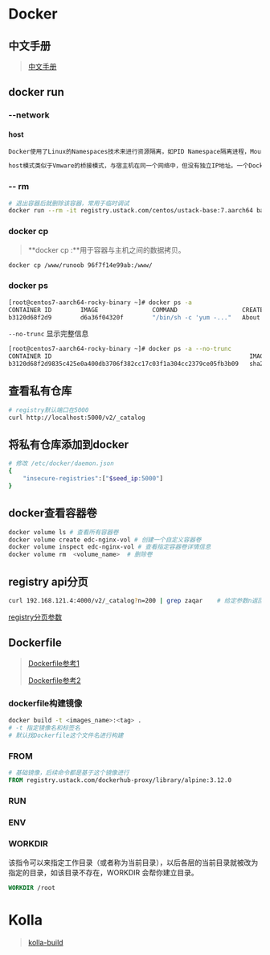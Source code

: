# Docker

## 中文手册

> [中文手册](https://www.docker.org.cn/docker/docker-206.html)

## docker run

### --network

#### host

```markdown
Docker使用了Linux的Namespaces技术来进行资源隔离，如PID Namespace隔离进程，Mount Namespace隔离文件系统，Network Namespace隔离网络等。一个Network Namespace提供了一份独立的网络环境，包括网卡、路由、Iptable规则等都与其他的Network Namespace隔离。

host模式类似于Vmware的桥接模式，与宿主机在同一个网络中，但没有独立IP地址。一个Docker容器一般会分配一个独立的Network Namespace。但如果启动容器的时候使用host模式，那么这个容器将不会获得一个独立的Network Namespace，而是和宿主机共用一个Network Namespace。容器将不会虚拟出自己的网卡，配置自己的IP等，而是使用宿主机的IP和端口。
```

### -- rm

```bash
# 退出容器后就删除该容器，常用于临时调试
docker run --rm -it registry.ustack.com/centos/ustack-base:7.aarch64 bash
```

### docker cp

> **docker cp :**用于容器与主机之间的数据拷贝。

```bash
docker cp /www/runoob 96f7f14e99ab:/www/
```

### docker ps

```bash
[root@centos7-aarch64-rocky-binary ~]# docker ps -a
CONTAINER ID        IMAGE               COMMAND                  CREATED             STATUS              PORTS               NAMES
b3120d68f2d9        d6a36f04320f        "/bin/sh -c 'yum -..."   About an hour ago   Up About an hour                        awesome_darwin
```

`--no-trunc`  显示完整信息

```bash
[root@centos7-aarch64-rocky-binary ~]# docker ps -a --no-trunc
CONTAINER ID                                                       IMAGE                                                                     COMMAND                                                                                                 CREATED             STATUS              PORTS               NAMES
b3120d68f2d9835c425e0a400db3706f382cc17c03f1a304cc2379ce05fb3b09   sha256:d6a36f04320f5144153f365a37bae3f8943c441f27380432f1f4ea1c6f6e6aff   "/bin/sh -c 'yum -y install openstack-neutron-bgp-dragent && yum clean all && rm -rf /var/cache/yum'"   2 hours ago         Up 2 hours                              awesome_darwin
```



## 查看私有仓库

```bash
# registry默认端口在5000
curl http://localhost:5000/v2/_catalog
```

## 将私有仓库添加到docker

```bash
# 修改 /etc/docker/daemon.json
{
    "insecure-registries":["$seed_ip:5000"]
}
```

## docker查看容器卷

```bash
docker volume ls # 查看所有容器卷
docker volume create edc-nginx-vol # 创建一个自定义容器卷
docker volume inspect edc-nginx-vol # 查看指定容器卷详情信息
docker volume rm  <volume_name>  # 删除卷
```

## registry api分页

```bash
curl 192.168.121.4:4000/v2/_catalog?n=200 | grep zaqar    # 给定参数n返回结果
```

[registry分页参数](https://docs.docker.com/registry/spec/api/#pagination)

## Dockerfile

> [Dockerfile参考1](https://www.docker.org.cn/dockerppt/114.html)
>
> [Dockerfile参考2](https://docker-practice.github.io/zh-cn/image/build.html)

### dockerfile构建镜像

```bash
docker build -t <images_name>:<tag> .
# -t 指定镜像名和标签名
# 默认找Dockerfile这个文件名进行构建
```

### FROM

```dockerfile
# 基础镜像，后续命令都是基于这个镜像进行
FROM registry.ustack.com/dockerhub-proxy/library/alpine:3.12.0
```

### RUN

### ENV

### WORKDIR

该指令可以来指定工作目录（或者称为当前目录），以后各层的当前目录就被改为指定的目录，如该目录不存在，WORKDIR 会帮你建立目录。

```dockerfile
WORKDIR /root
```



# Kolla

> [kolla-build](https://docs.openstack.org/kolla/latest/admin/image-building.html#packages-customisation)

